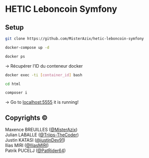 # HETIC Leboncoin Symfony

## Setup
```bash
git clone https://github.com/MisterAzix/hetic-leboncoin-symfony
```

```bash
docker-compose up -d
```

```bash
docker ps
```

→ Récupérer l’ID du conteneur docker

```bash
docker exec -ti [container_id] bash
```

```bash
cd html
```

```bash
composer i
```

→ Go to [localhost:5555](http://localhost:5555) it is running!

## Copyrights ©

Maxence BREUILLES ([@MisterAzix](https://github.com/MisterAzix))<br />
Julian LABALLE ([@Triips-TheCoder](https://github.com/Triips-TheCoder))<br />
Justin KATASI ([@justinDev91](https://github.com/justinDev91))<br />
Ilias MIRI ([@IliasMIRI](https://github.com/IliasMIRI))<br />
Patrik PUCELJ ([@PatRider64](https://github.com/PatRider64))